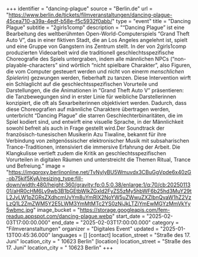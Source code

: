 +++
identifier = "dancing-plague"
source = "Berlin.de"
url = "https://www.berlin.de/tickets/filmveranstaltungen/dancing-plague-45cea710-a39a-4edf-b58e-f5c5932f0abb/"
type = "event"
title = "Dancing Plague"
subtitle = "2girls1comp"
description = "“Dancing Plague” ist eine Bearbeitung des weltberühmten Open-World-Computerspiels “Grand Theft Auto V”, das in einer fiktiven Stadt, die an Los Angeles angelehnt ist, spielt und eine Gruppe von Gangstern ins Zentrum stellt. In der von 2girls1comp produzierten Videoarbeit wird die traditionell geschlechtsspezifische Choreografie des Spiels untergraben, indem alle männlichen NPCs (“non-playable-characters” sind wörtlich “nicht spielbare Charakter”, also Figuren, die vom Computer gesteuert werden und nicht von einer*m menschlichen Spieler*in) gezwungen werden, fieberhaft zu tanzen. Diese Intervention wirft ein Schlaglicht auf die geschlechtsspezifischen Vorurteile und Darstellungen, die die Animationen in “Grand Theft Auto V” präsentieren: die Tanzbewegungen sind in erster Linie für weibliche Darstellerinnen konzipiert, die oft als Sexarbeiterinnen objektiviert werden. Dadurch, dass diese Choreografien auf männliche Charaktere übertragen werden, unterbricht “Dancing Plague” die starren Geschlechterbinaritäten, die im Spiel kodiert sind, und entwirft eine visuelle Sprache, in der Männlichkeit sowohl befreit als auch in Frage gestellt wird.Der Soundtrack der französisch-tunesischen Musikerin Azu Tiwaline, bekannt für ihre Verbindung von zeitgenössischer elektronischer Musik mit subsaharischen Trance-Traditionen, intensiviert die immersive Erfahrung der Arbeit. Die Klangkulisse vertieft zudem die Kritik an geschlechtsspezifischen Vorurteilen in digitalen Räumen und unterstreicht die Themen Ritual, Trance und Befreiung."
image = "https://imgproxy.berlinonline.net/TvNyIyBU5Wmuvdx3CBuGgVpde6x40zG-ob75kif5KyA/resizing_type:fill-down/width:480/height:360/gravity:fp:0.5:0.38/enlarge:1/q:70/cb:2025011301/aHR0cHM6Ly9wb3B1bGEtbWlkZGxld2FyZS5zMy5hbWF6b25hd3MuY29tL2JvLW1pZGRsZXdhcmUvYm8uYmRlX2NoYW5uZWwuZXZlbnQvaW1hZ2VzLzQ1L2ZmZWM5Y2E5LWM3YmMtMTc2YS0zNjJkLTZiYmEwMGYzMmVkYy5wbmc.jpg"
image_bucket = "https://storage.googleapis.com/fem-readup.appspot.com/dancing-plague.webp"
start_date = "2025-02-03T17:00:00.000"
end_date = "2025-02-03T17:00:00.000"
category = "Filmveranstaltungen"
organizer = "Digitales Event"
updated = "2025-01-13T00:45:36.000"
languages = []
[contact]
location_street = "Straße des 17. Juni"
location_city = " 10623 Berlin"
[location]
location_street = "Straße des 17. Juni"
location_city = " 10623 Berlin"
+++